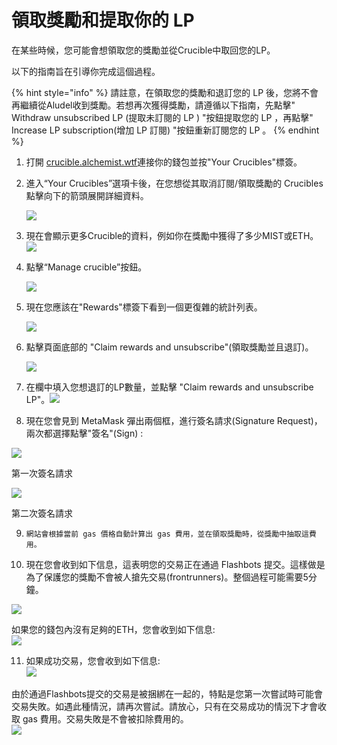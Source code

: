 # 領取獎勵和提取你的 LP

在某些時候，您可能會想領取您的獎勵並從Crucible中取回您的LP。 

以下的指南旨在引導你完成這個過程。 

{% hint style="info" %}
請註意，在領取您的獎勵和退訂您的 LP 後，您將不會再繼續從Aludel收到獎勵。若想再次獲得獎勵，請遵循以下指南，先點擊" Withdraw unsubscribed LP \(提取未訂閱的 LP \) "按鈕提取您的 LP ，再點擊" Increase LP subscription\(增加 LP 訂閱\) "按鈕重新訂閱您的 LP 。
{% endhint %}

1. 打開 [crucible.alchemist.wtf](https://crucible.alchemist.wtf/)連接你的錢包並按"Your Crucibles"標簽。
2. 進入“Your Crucibles”選項卡後，在您想從其取消訂閱/領取獎勵的 Crucibles 點擊向下的箭頭展開詳細資料。

  
   ![](../../.gitbook/assets/screenshot-2021-05-07-at-12.50.58.png) 

3. 現在會顯示更多Crucible的資料，例如你在獎勵中獲得了多少MIST或ETH。 ![](../../.gitbook/assets/screenshot-2021-05-07-at-12.50.42.png) 
4. 點擊“Manage crucible”按鈕。

  
   ![](../../.gitbook/assets/screenshot-2021-05-07-at-12.51.04.png) 

5. 現在您應該在"Rewards"標簽下看到一個更復雜的統計列表。

  
    ![](../../.gitbook/assets/screenshot-2021-05-07-at-12.51.22.png) 

6. 點擊頁面底部的 "Claim rewards and unsubscribe"\(領取獎勵並且退訂\)。

  
   ![](../../.gitbook/assets/screenshot-2021-05-07-at-13.05.52.png) 

7. 在欄中填入您想退訂的LP數量，並點擊 "Claim rewards and unsubscribe LP"。![](../../.gitbook/assets/1.png)
8. 現在您會見到 MetaMask 彈出兩個框，進行簽名請求\(Signature Request\)，兩次都選擇點擊"簽名"\(Sign\) :

![](../../.gitbook/assets/2%20%282%29%20%282%29%20%281%29.png)

第一次簽名請求

![](../../.gitbook/assets/3%20%281%29%20%285%29%20%281%29%20%284%29.png)

第二次簽名請求  


9.     網站會根據當前 gas 價格自動計算出 gas 費用，並在領取獎勵時，從獎勵中抽取這費用。

10.   現在您會收到如下信息，這表明您的交易正在通過 Flashbots 提交。這樣做是為了保護您的獎勵不會被人搶先交易\(frontrunners\)。整個過程可能需要5分鐘。

![](../../.gitbook/assets/4%20%281%29%20%282%29.png)  
  
如果您的錢包內沒有足夠的ETH，您會收到如下信息:  
![](../../.gitbook/assets/edlin%20%281%29.png)  


11.   如果成功交易，您會收到如下信息:  
![](../../.gitbook/assets/6.png)  
  
由於通過Flashbots提交的交易是被捆綁在一起的，特點是您第一次嘗試時可能會交易失敗。如遇此種情況，請再次嘗試。請放心，只有在交易成功的情況下才會收取 gas 費用。交易失敗是不會被扣除費用的。  
![](../../.gitbook/assets/7%20%281%29.png)


